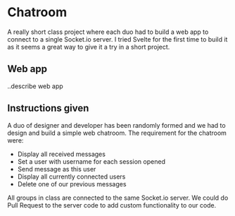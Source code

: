 # Chatroom

A really short class project where each duo had to build a web app to connect to a single Socket.io server. I tried Svelte for the first time to build it as it seems a great way to give it a try in a short project.

## Web app

..describe web app

## Instructions given

A duo of designer and developer has been randomly formed and we had to design and build a simple web chatroom.
The requirement for the chatroom were:

- Display all received messages
- Set a user with username for each session opened
- Send message as this user
- Display all currently connected users
- Delete one of our previous messages

All groups in class are connected to the same Socket.io server. We could do Pull Request to the server code to add custom functionality to our code.
